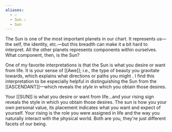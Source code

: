 ```yaml
---
aliases:
  - ☉
  - Sun ☉
  - Sun
---
```

The Sun is one of the most important planets in our chart. It represents us—the self, the identity, etc.—but this breadth can make it a bit hard to interpret. All the other planets represents components within ourselves. What component, then, is the Sun?

One of my favorite interpretations is that the Sun is what you desire or want from life. It is your sense of [[Awe]]; i.e., the type of beauty you gravitate towards, which explains what directions or paths you might . I find this interpretation to be especially helpful in distinguishing the Sun from the [[ASCENDANT]]—which reveals the *style* in which you obtain those desires.


Your [[SUN]] is what you desire or want from life…and your rising sign reveals the style in which you obtain those desires. The sun is how you your own personal value, its placement indicates what you want and expect of yourself. Your rising is the role you were assigned in life and the way you naturally interact with the physical world. Both are you, they're just different facets of our being.